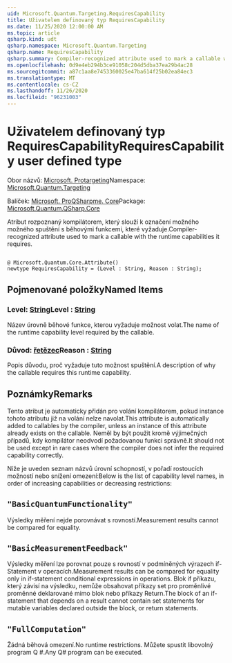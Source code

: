 ```yaml
---
uid: Microsoft.Quantum.Targeting.RequiresCapability
title: Uživatelem definovaný typ RequiresCapability
ms.date: 11/25/2020 12:00:00 AM
ms.topic: article
qsharp.kind: udt
qsharp.namespace: Microsoft.Quantum.Targeting
qsharp.name: RequiresCapability
qsharp.summary: Compiler-recognized attribute used to mark a callable with the runtime capabilities it requires.
ms.openlocfilehash: 0d9e4eb294b3ce91058c204d5dba37ea29b4ac28
ms.sourcegitcommit: a87c1aa8e7453360025e47ba614f25b02ea84ec3
ms.translationtype: MT
ms.contentlocale: cs-CZ
ms.lasthandoff: 11/26/2020
ms.locfileid: "96231003"
---
```

# <a name="requirescapability-user-defined-type"></a><span data-ttu-id="32ee8-102">Uživatelem definovaný typ RequiresCapability</span><span class="sxs-lookup"><span data-stu-id="32ee8-102">RequiresCapability user defined type</span></span>

<span data-ttu-id="32ee8-103">Obor názvů: [Microsoft. Protargeting](xref:Microsoft.Quantum.Targeting)</span><span class="sxs-lookup"><span data-stu-id="32ee8-103">Namespace: [Microsoft.Quantum.Targeting](xref:Microsoft.Quantum.Targeting)</span></span>

<span data-ttu-id="32ee8-104">Balíček: [Microsoft. ProQSharpme. Core](https://nuget.org/packages/Microsoft.Quantum.QSharp.Core)</span><span class="sxs-lookup"><span data-stu-id="32ee8-104">Package: [Microsoft.Quantum.QSharp.Core](https://nuget.org/packages/Microsoft.Quantum.QSharp.Core)</span></span>


<span data-ttu-id="32ee8-105">Atribut rozpoznaný kompilátorem, který slouží k označení možného možného spuštění s běhovými funkcemi, které vyžaduje.</span><span class="sxs-lookup"><span data-stu-id="32ee8-105">Compiler-recognized attribute used to mark a callable with the runtime capabilities it requires.</span></span>

```qsharp

@ Microsoft.Quantum.Core.Attribute()
newtype RequiresCapability = (Level : String, Reason : String);
```



## <a name="named-items"></a><span data-ttu-id="32ee8-106">Pojmenované položky</span><span class="sxs-lookup"><span data-stu-id="32ee8-106">Named Items</span></span>

### <a name="level--string"></a><span data-ttu-id="32ee8-107">Level: [String](xref:microsoft.quantum.lang-ref.string)</span><span class="sxs-lookup"><span data-stu-id="32ee8-107">Level : [String](xref:microsoft.quantum.lang-ref.string)</span></span>

<span data-ttu-id="32ee8-108">Název úrovně běhové funkce, kterou vyžaduje možnost volat.</span><span class="sxs-lookup"><span data-stu-id="32ee8-108">The name of the runtime capability level required by the callable.</span></span>
### <a name="reason--string"></a><span data-ttu-id="32ee8-109">Důvod: [řetězec](xref:microsoft.quantum.lang-ref.string)</span><span class="sxs-lookup"><span data-stu-id="32ee8-109">Reason : [String](xref:microsoft.quantum.lang-ref.string)</span></span>

<span data-ttu-id="32ee8-110">Popis důvodu, proč vyžaduje tuto možnost spuštění.</span><span class="sxs-lookup"><span data-stu-id="32ee8-110">A description of why the callable requires this runtime capability.</span></span>

## <a name="remarks"></a><span data-ttu-id="32ee8-111">Poznámky</span><span class="sxs-lookup"><span data-stu-id="32ee8-111">Remarks</span></span>

<span data-ttu-id="32ee8-112">Tento atribut je automaticky přidán pro volání kompilátorem, pokud instance tohoto atributu již na volání nelze navolat.</span><span class="sxs-lookup"><span data-stu-id="32ee8-112">This attribute is automatically added to callables by the compiler, unless an instance of this attribute already exists on the callable.</span></span> <span data-ttu-id="32ee8-113">Neměl by být použit kromě výjimečných případů, kdy kompilátor neodvodí požadovanou funkci správně.</span><span class="sxs-lookup"><span data-stu-id="32ee8-113">It should not be used except in rare cases where the compiler does not infer the required capability correctly.</span></span>

<span data-ttu-id="32ee8-114">Níže je uveden seznam názvů úrovní schopností, v pořadí rostoucích možností nebo snížení omezení:</span><span class="sxs-lookup"><span data-stu-id="32ee8-114">Below is the list of capability level names, in order of increasing capabilities or decreasing restrictions:</span></span>

## `"BasicQuantumFunctionality"`

<span data-ttu-id="32ee8-115">Výsledky měření nejde porovnávat s rovností.</span><span class="sxs-lookup"><span data-stu-id="32ee8-115">Measurement results cannot be compared for equality.</span></span>

## `"BasicMeasurementFeedback"`

<span data-ttu-id="32ee8-116">Výsledky měření lze porovnat pouze s rovností v podmíněných výrazech if-Statement v operacích.</span><span class="sxs-lookup"><span data-stu-id="32ee8-116">Measurement results can be compared for equality only in if-statement conditional expressions in operations.</span></span> <span data-ttu-id="32ee8-117">Blok if příkazu, který závisí na výsledku, nemůže obsahovat příkazy set pro proměnlivé proměnné deklarované mimo blok nebo příkazy Return.</span><span class="sxs-lookup"><span data-stu-id="32ee8-117">The block of an if-statement that depends on a result cannot contain set statements for mutable variables declared outside the block, or return statements.</span></span>

## `"FullComputation"`

<span data-ttu-id="32ee8-118">Žádná běhová omezení.</span><span class="sxs-lookup"><span data-stu-id="32ee8-118">No runtime restrictions.</span></span> <span data-ttu-id="32ee8-119">Můžete spustit libovolný program Q #.</span><span class="sxs-lookup"><span data-stu-id="32ee8-119">Any Q# program can be executed.</span></span>